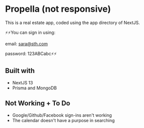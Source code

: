 # Propella (not responsive)

This is a real estate app, coded using the app directory of NextJS.

⚡️⚡️You can sign in using:

email: sara@sth.com

password: 123ABCabc⚡️⚡️

## Built with

- NextJS 13
- Prisma and MongoDB

## Not Working + To Do

- Google/Github/Facebook sign-ins aren't working
- The calendar doesn't have a purpose in searching
